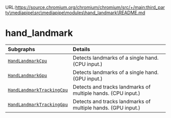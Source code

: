 URL:https://source.chromium.org/chromium/chromium/src/+/main:third_party\mediapipe\src\mediapipe\modules\hand_landmark\README.md
# hand_landmark

Subgraphs|Details
:--- | :---
[`HandLandmarkCpu`](https://github.com/google-ai-edge/mediapipe/tree/master/mediapipe/modules/hand_landmark/hand_landmark_cpu.pbtxt)| Detects landmarks of a single hand. (CPU input.)
[`HandLandmarkGpu`](https://github.com/google-ai-edge/mediapipe/tree/master/mediapipe/modules/hand_landmark/hand_landmark_gpu.pbtxt)| Detects landmarks of a single hand. (GPU input.)
[`HandLandmarkTrackingCpu`](https://github.com/google-ai-edge/mediapipe/tree/master/mediapipe/modules/hand_landmark/hand_landmark_tracking_cpu.pbtxt)| Detects and tracks landmarks of multiple hands. (CPU input.)
[`HandLandmarkTrackingGpu`](https://github.com/google-ai-edge/mediapipe/tree/master/mediapipe/modules/hand_landmark/hand_landmark_tracking_gpu.pbtxt)| Detects and tracks landmarks of multiple hands. (GPU input.)
